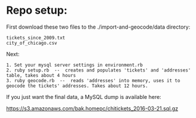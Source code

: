 # Repo setup:

First download these two files to the ./import-and-geocode/data directory:

```
tickets_since_2009.txt
city_of_chicago.csv
```

Next:

```
1. Set your mysql server settings in environment.rb
2. ruby setup.rb  --  creates and populates 'tickets' and 'addresses' table, takes about 4 hours
3. ruby geocode.rb  --  reads 'addresses' into memory, uses it to geocode the tickets' addresses. Takes about 12 hours.
```

If you just want the final data, a MySQL dump is available here:

https://s3.amazonaws.com/bak.homepc/chitickets_2016-03-21.sql.gz
